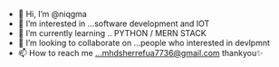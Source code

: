 - 👋 Hi, I’m @niqgma
- 👀 I’m interested in ...software development and IOT
- 🌱 I’m currently learning .. PYTHON / MERN STACK
- 💞️ I’m looking to collaborate on ...people who interested in devlpmnt
- 📫 How to reach me ...mhdsherrefua7736@gmail.com 
    thankyou✨
<!---
niqgma/niqgma is a ✨ special ✨ repository because its `README.md` (this file) appears on your GitHub profile.
You can click the Preview link to take a look at your changes.
--->
